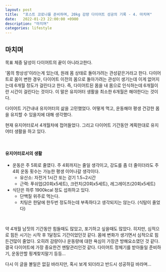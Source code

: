 ```yaml
---
layout: post
title:  "포스트 코로나를 준비하며, 20kg 감량 다이어트 성공의 기록 - 4. 마치며"
date:   2022-01-23 22:00:00 +0900
description: "마치며"
categories: lifestyle
---
```


## 마치며

목표 체중 달성이 다이어트의 끝이 아니라고한다.

'몸의 항상성'이라는게 있는데, 원래 몸 상태로 돌아가려는 관성같은거라고 한다.
다이어트로 몸이 변한 경우, 다이어트 이전의 몸으로 돌아가려는 관성이 생기는데 이게 없어지는데 6개월 정도가 걸린다고 한다.
즉, 다이어트된 몸을 내 몸으로 인식하는데 6개월이란 시간이 걸린다는 것이다.
이 말은 유지어터 생활을 최소한 6개월은 해야한다는 것이다.

다이어트 기간내내 유지어터의 삶을 고민했었다.
어떻게 먹고, 운동해야 평생 건강한 몸을 유지할 수 있을지에 대해 생각했다.

현재 유지어터로서 4개월차에 접어들었다.
그리고 다이어트 기간동안 계획한대로 유지어터 생활을 하고 있다.

<br>

#### 유지어터로서의 생활

- 운동은 주 5회로 줄였다. 주 4회까지는 줄일 생각이고, 강도를 좀 더 줄이더라도 주 4회 운동 횟수는 가능한 평생 이어나갈 생각이다.
  - 유산소: 자전거 1시간 또는 걷기 1.5~2시간
  - 근력: 푸쉬업(20회x5세트), 크런치(20회x5세트), 레그레이즈(20회x5세트)
- 식단은 하루 1900kcal 정도 섭취하고 있다.
  - 단백질 위주로 먹는다.
  - 치팅은 한달에 한두번 정도하는데 부족하다고 생각되지는 않는다. (식탐이 줄었다)

<br>

약 4개월 남짓의 기간동안 힘들때도 많았고, 포기하고 싶을때도 많았다.
히지만, 심적으로 힘든 시기는 시작 후 1달정도 기간이었던것 같다.
몸에 변화가 생기면서 심적으로 힘든건많이 줄었다. 오히려 감량이나 운동량에 대한 욕심이 가장큰 방해요소였던 것 같다.
결국 다이어트에 가장 중요한건 멘탈관리인것 같다.
다이어트 정체기를 받아들일 준비하기, 운동안할 핑계찾지말기 등등...

다시 이 글을 볼일은 없길 바라지만,
혹시 보게 되더라고 반드시 성공하길 바라며...
